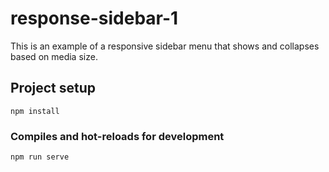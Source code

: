 # response-sidebar-1

This is an example of a responsive sidebar menu that shows and collapses based on media size.

## Project setup
```
npm install
```

### Compiles and hot-reloads for development
```
npm run serve
```
